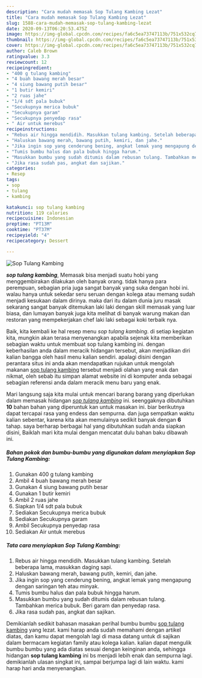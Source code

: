 ```yaml
---
description: "Cara mudah memasak Sop Tulang Kambing Lezat"
title: "Cara mudah memasak Sop Tulang Kambing Lezat"
slug: 1588-cara-mudah-memasak-sop-tulang-kambing-lezat
date: 2020-09-13T06:20:53.475Z
image: https://img-global.cpcdn.com/recipes/fa6c5ea73747113b/751x532cq70/sop-tulang-kambing-foto-resep-utama.jpg
thumbnail: https://img-global.cpcdn.com/recipes/fa6c5ea73747113b/751x532cq70/sop-tulang-kambing-foto-resep-utama.jpg
cover: https://img-global.cpcdn.com/recipes/fa6c5ea73747113b/751x532cq70/sop-tulang-kambing-foto-resep-utama.jpg
author: Caleb Brown
ratingvalue: 3.3
reviewcount: 12
recipeingredient:
- "400 g tulang kambing"
- "4 buah bawang merah besar"
- "4 siung bawang putih besar"
- "1 butir kemiri"
- "2 ruas jahe"
- "1/4 sdt pala bubuk"
- "Secukupnya merica bubuk"
- "Secukupnya garam"
- "Secukupnya penyedap rasa"
- " Air untuk merebus"
recipeinstructions:
- "Rebus air hingga mendidih. Masukkan tulang kambing. Setelah beberapa lama, masukkan daging sapi."
- "Haluskan bawang merah, bawang putih, kemiri, dan jahe."
- "Jika ingin sop yang cenderung bening, angkat lemak yang mengapung dengan saringan teh atau minyak."
- "Tumis bumbu halus dan pala bubuk hingga harum."
- "Masukkan bumbu yang sudah ditumis dalam rebusan tulang. Tambahkan merica bubuk. Beri garam dan penyedap rasa."
- "Jika rasa sudah pas, angkat dan sajikan."
categories:
- Resep
tags:
- sop
- tulang
- kambing

katakunci: sop tulang kambing 
nutrition: 119 calories
recipecuisine: Indonesian
preptime: "PT13M"
cooktime: "PT37M"
recipeyield: "4"
recipecategory: Dessert

---
```



![Sop Tulang Kambing](https://img-global.cpcdn.com/recipes/fa6c5ea73747113b/751x532cq70/sop-tulang-kambing-foto-resep-utama.jpg)

<b><i>sop tulang kambing</i></b>, Memasak bisa menjadi suatu hobi yang menggembirakan dilakukan oleh banyak orang. tidak hanya para perempuan, sebagian pria juga sangat banyak yang suka dengan hobi ini. walau hanya untuk sekedar seru seruan dengan kolega atau memang sudah menjadi kesukaan dalam dirinya. maka dari itu dalam dunia juru masak sekarang sangat banyak ditemukan laki laki dengan skill memasak yang luar biasa, dan lumayan banyak juga kita melihat di banyak warung makan dan restoran yang mempekerjakan chef laki laki sebagai koki terbaik nya.

Baik, kita kembali ke hal resep menu <i>sop tulang kambing</i>. di setiap kegiatan kita, mungkin akan terasa menyenangkan apabila sejenak kita memberikan sebagian waktu untuk membuat sop tulang kambing ini. dengan keberhasilan anda dalam meracik hidangan tersebut, akan menjadikan diri kalian bangga oleh hasil menu kalian sendiri. apalagi disini dengan perantara situs ini anda akan mendapatkan rujukan untuk mengolah makanan <u>sop tulang kambing</u> tersebut menjadi olahan yang enak dan nikmat, oleh sebab itu simpan alamat website ini di komputer anda sebagai sebagian referensi anda dalam meracik menu baru yang enak.




Mari langsung saja kita mulai untuk mencari barang barang yang diperlukan dalam memasak hidangan <u><i>sop tulang kambing</i></u> ini. seenggaknya dibutuhkan <b>10</b> bahan bahan yang diperuntuk kan untuk masakan ini. biar berikutnya dapat tercapai rasa yang endess dan sempurna. dan juga sempatkan waktu kalian sebentar, karena kita akan memulainya sedikit banyak dengan <b>6</b> tahap. saya berharap berbagai hal yang dibutuhkan sudah anda siapkan disini, Baiklah mari kita mulai dengan mencatat dulu bahan baku dibawah ini.

<!--inarticleads1-->

##### Bahan pokok dan bumbu-bumbu yang digunakan dalam menyiapkan Sop Tulang Kambing:

1. Gunakan 400 g tulang kambing
1. Ambil 4 buah bawang merah besar
1. Gunakan 4 siung bawang putih besar
1. Gunakan 1 butir kemiri
1. Ambil 2 ruas jahe
1. Siapkan 1/4 sdt pala bubuk
1. Sediakan Secukupnya merica bubuk
1. Sediakan Secukupnya garam
1. Ambil Secukupnya penyedap rasa
1. Sediakan  Air untuk merebus




<!--inarticleads2-->

##### Tata cara menyiapkan Sop Tulang Kambing:

1. Rebus air hingga mendidih. Masukkan tulang kambing. Setelah beberapa lama, masukkan daging sapi.
1. Haluskan bawang merah, bawang putih, kemiri, dan jahe.
1. Jika ingin sop yang cenderung bening, angkat lemak yang mengapung dengan saringan teh atau minyak.
1. Tumis bumbu halus dan pala bubuk hingga harum.
1. Masukkan bumbu yang sudah ditumis dalam rebusan tulang. Tambahkan merica bubuk. Beri garam dan penyedap rasa.
1. Jika rasa sudah pas, angkat dan sajikan.




Demikianlah sedikit bahasan masakan perihal bumbu bumbu <u>sop tulang kambing</u> yang lezat. kami harap anda sudah memahami dengan artikel diatas, dan kamu dapat mengolah lagi di masa datang untuk di sajikan dalam bermacam kegiatan family atau kolega kalian. kalian dapat mengulik bumbu bumbu yang ada diatas sesuai dengan keinginan anda, sehingga hidangan <b>sop tulang kambing</b> ini bs menjadi lebih enak dan sempurna lagi. demikianlah ulasan singkat ini, sampai berjumpa lagi di lain waktu. kami harap hari anda menyenangkan.
